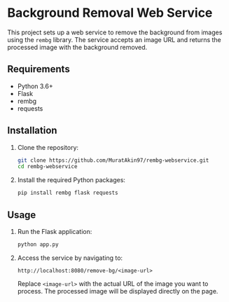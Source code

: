 # Background Removal Web Service

This project sets up a web service to remove the background from images using the `rembg` library. The service accepts an image URL and returns the processed image with the background removed.

## Requirements

- Python 3.6+
- Flask
- rembg
- requests

## Installation

1. Clone the repository:

    ```bash
    git clone https://github.com/MuratAkin97/rembg-webservice.git
    cd rembg-webservice
    ```

2. Install the required Python packages:

    ```bash
    pip install rembg flask requests
    ```

## Usage

1. Run the Flask application:

    ```bash
    python app.py
    ```

2. Access the service by navigating to:

    ```
    http://localhost:8080/remove-bg/<image-url>
    ```

    Replace `<image-url>` with the actual URL of the image you want to process. The processed image will be displayed directly on the page.


